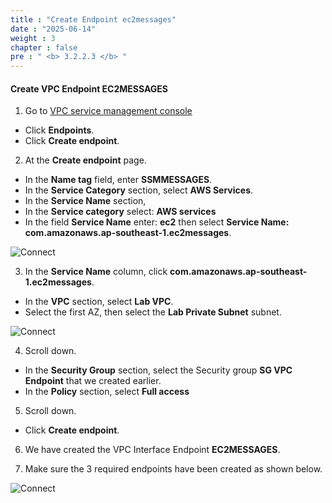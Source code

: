 ```yaml
---
title : "Create Endpoint ec2messages"
date : "2025-06-14"
weight : 3
chapter : false
pre : " <b> 3.2.2.3 </b> "
---
```



#### Create VPC Endpoint EC2MESSAGES

1. Go to [VPC service management console](https://console.aws.amazon.com/vpc/home)
  + Click **Endpoints**.
  + Click **Create endpoint**.
  
2. At the **Create endpoint** page.
  + In the **Name tag** field, enter **SSMMESSAGES**.
  + In the **Service Category** section, select **AWS Services**.
  + In the **Service Name** section,
  + In the **Service category** select: **AWS services**
  + In the field **Service Name** enter: **ec2** then select **Service Name: com.amazonaws.ap-southeast-1.ec2messages**.

![Connect](/images/3.connect/015-connect.png)

3. In the **Service Name** column, click **com.amazonaws.ap-southeast-1.ec2messages**.
  + In the **VPC** section, select **Lab VPC**.
  + Select the first AZ, then select the **Lab Private Subnet** subnet.
  
![Connect](/images/3.connect/016-connect.png)

4. Scroll down.
  + In the **Security Group** section, select the Security group **SG VPC Endpoint** that we created earlier.
  + In the **Policy** section, select **Full access**

5. Scroll down.
  + Click **Create endpoint**.

6. We have created the VPC Interface Endpoint **EC2MESSAGES**.

7. Make sure the 3 required endpoints have been created as shown below.

![Connect](/images/3.connect/018-connect.png)